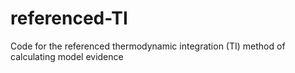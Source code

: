 # referenced-TI
Code for the referenced thermodynamic integration (TI) method of calculating model evidence
